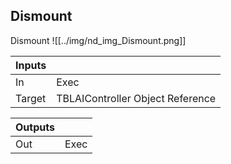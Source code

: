## Dismount
Dismount
![[../img/nd_img_Dismount.png]]

|Inputs||
|--|--|
| In | Exec |
| Target | TBLAIController Object Reference |

|Outputs||
|--|--|
| Out | Exec |
